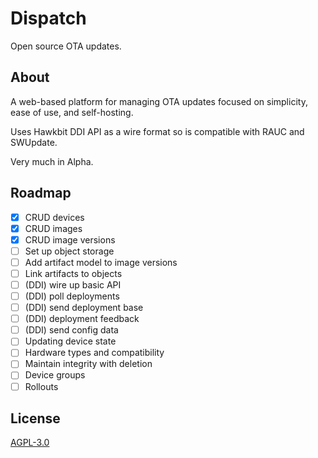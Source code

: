 # Dispatch

Open source OTA updates.

## About

A web-based platform for managing OTA updates focused on simplicity, ease of use, and self-hosting.

Uses Hawkbit DDI API as a wire format so is compatible with RAUC and SWUpdate.

Very much in Alpha.


## Roadmap
- [x] CRUD devices
- [x] CRUD images
- [x] CRUD image versions
- [ ] Set up object storage
- [ ] Add artifact model to image versions
- [ ] Link artifacts to objects
- [ ] (DDI) wire up basic API
- [ ] (DDI) poll deployments
- [ ] (DDI) send deployment base
- [ ] (DDI) deployment feedback
- [ ] (DDI) send config data
- [ ] Updating device state
- [ ] Hardware types and compatibility
- [ ] Maintain integrity with deletion
- [ ] Device groups
- [ ] Rollouts

## License

[AGPL-3.0](LICENSE)